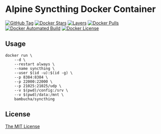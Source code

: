 # Alpine Syncthing Docker Container

[![GitHub Tag](https://img.shields.io/github/tag/bambocher/docker-syncthing.svg)](https://registry.hub.docker.com/u/bambucha/syncthing/)
[![Docker Stars](https://img.shields.io/docker/stars/bambucha/syncthing.svg)](https://registry.hub.docker.com/u/bambucha/syncthing/)
[![Layers](https://images.microbadger.com/badges/image/bambucha/syncthing.svg)](https://microbadger.com/images/bambucha/syncthing/)
[![Docker Pulls](https://img.shields.io/docker/pulls/bambucha/syncthing.svg)](https://registry.hub.docker.com/u/bambucha/syncthing/)
[![Docker Automated Build](https://img.shields.io/badge/automated-build-green.svg)](https://registry.hub.docker.com/u/bambucha/syncthing/)
[![Docker License](https://img.shields.io/badge/license-MIT-green.svg)](https://registry.hub.docker.com/u/bambucha/syncthing/)

## Usage

```shell
docker run \
    --d \
    --restart always \
    --name syncthing \
    --user $(id -u):$(id -g) \
    --p 8384:8384 \
    --p 22000:22000 \
    --p 21025:21025/udp \
    --v $(pwd)/config:/srv \
    --v $(pwd)/data:/mnt \
    bambucha/syncthing
```

## License

[The MIT License](LICENSE)
